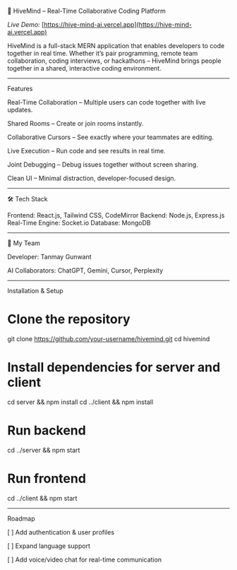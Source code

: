 
🐝 HiveMind – Real-Time Collaborative Coding Platform  

*Live Demo:* [https://hive-mind-ai.vercel.app](https://hive-mind-ai.vercel.app)  

HiveMind is a full-stack MERN application that enables developers to code together in real time. Whether it’s pair programming, remote team collaboration, coding interviews, or hackathons – HiveMind brings people together in a shared, interactive coding environment.


---

Features

Real-Time Collaboration – Multiple users can code together with live updates.

Shared Rooms – Create or join rooms instantly.

Collaborative Cursors – See exactly where your teammates are editing.

Live Execution – Run code and see results in real time.

Joint Debugging – Debug issues together without screen sharing.

Clean UI – Minimal distraction, developer-focused design.



---

🛠 Tech Stack

Frontend: React.js, Tailwind CSS, CodeMirror
Backend: Node.js, Express.js
Real-Time Engine: Socket.io
Database: MongoDB


---

🧠 My Team

Developer: Tanmay Gunwant

AI Collaborators: ChatGPT, Gemini, Cursor, Perplexity



---

Installation & Setup

# Clone the repository
git clone https://github.com/your-username/hivemind.git
cd hivemind

# Install dependencies for server and client
cd server && npm install
cd ../client && npm install

# Run backend
cd ../server && npm start

# Run frontend
cd ../client && npm start


---

Roadmap

[ ] Add authentication & user profiles

[ ] Expand language support

[ ] Add voice/video chat for real-time communication


